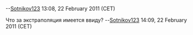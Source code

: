 --[Sotnikov123](User:Sotnikov123 "wikilink") 13:08, 22 February 2011
(CET)

Что за экстраполяция имеется ввиду?
--[Sotnikov123](User:Sotnikov123 "wikilink") 14:09, 22 February 2011
(CET)